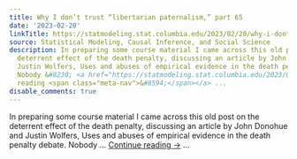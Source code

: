 ```yaml
---
title: Why I don’t trust “libertarian paternalism,” part 65
date: '2023-02-20'
linkTitle: https://statmodeling.stat.columbia.edu/2023/02/20/why-i-dont-trust-libertarian-paternalism-part-65/
source: Statistical Modeling, Causal Inference, and Social Science
description: In preparing some course material I came across this old post on the
  deterrent effect of the death penalty, discussing an article by John Donohue and
  Justin Wolfers, Uses and abuses of empirical evidence in the death penalty debate.
  Nobody &#8230; <a href="https://statmodeling.stat.columbia.edu/2023/02/20/why-i-dont-trust-libertarian-paternalism-part-65/">Continue
  reading <span class="meta-nav">&#8594;</span></a> ...
disable_comments: true
---
```

In preparing some course material I came across this old post on the deterrent effect of the death penalty, discussing an article by John Donohue and Justin Wolfers, Uses and abuses of empirical evidence in the death penalty debate. Nobody &#8230; <a href="https://statmodeling.stat.columbia.edu/2023/02/20/why-i-dont-trust-libertarian-paternalism-part-65/">Continue reading <span class="meta-nav">&#8594;</span></a> ...